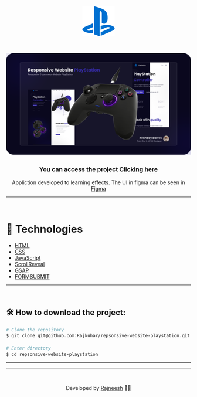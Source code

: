 <h1 align="center">
    <img src="./assets/svg/logo.svg">
</h1>


<h1 align="center">
    <img src="./banner.png">
</h1>

<h3 align="center">You can access the project <a href="https://major-rho.vercel.app/" target="_blank">Clicking here</a></h3>

<p align="center">Appliction developed to learning effects. The UI in figma can be seen in <a href="https://www.figma.com/file/0Kpr4fo1QTyyhruZDEbCBz/Repsonsive-Website-PlayStation?node-id=1%3A1886" target="_blank">Figma</a> </p>

---

</br>

# 🚀 Technologies

- [HTML](https://www.w3schools.com/html/)
- [CSS](https://www.w3schools.com/css/)
- [JavaScript](https://developer.mozilla.org/en-US/docs/Web/JavaScript)
- [ScrollReveal](https://scrollrevealjs.org/)
- [GSAP](https://greensock.com/gsap/)
- [FORMSUBMIT](https://formsubmit.co/)

---

<br/>

## 🛠 How to download the project:

```bash
# Clone the repository
$ git clone git@github.com:Rajkuhar/repsonsive-website-playstation.git

# Enter directory
$ cd repsonsive-website-playstation
```

---

---

<br/>

<p align="center"> Developed by <a href="[https://www.linkedin.com/in//](https://www.linkedin.com/in/rajneesh-8624b51aa/)">Rajneesh</a> ✌🏼</p>
